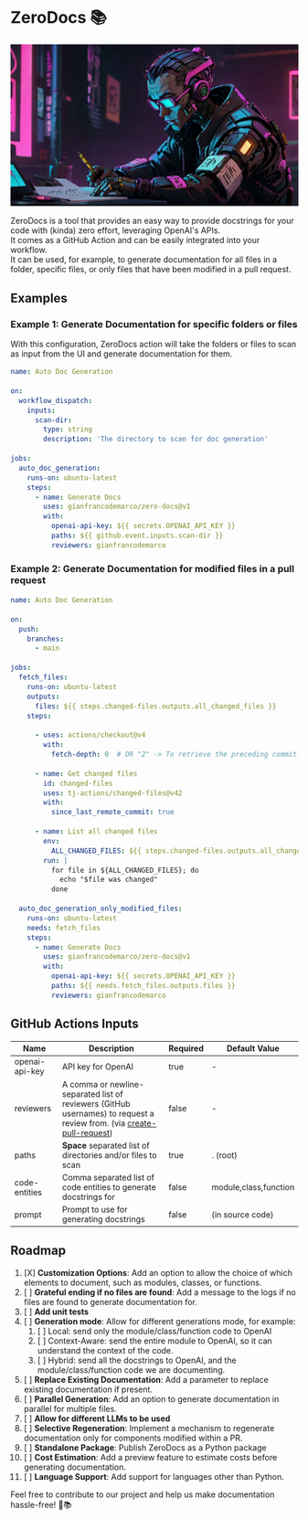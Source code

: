 # ZeroDocs 📚

![ZeroDocs](hero.jpg)

ZeroDocs is a tool that provides an easy way to provide docstrings for your  code with (kinda) zero effort, leveraging OpenAI's APIs.  
It comes as a GitHub Action and can be easily integrated into your workflow.  
It can be used, for example, to generate documentation for all files in a folder, specific files, or only files that have been modified in a pull request. 

## Examples

### Example 1: Generate Documentation for specific folders or files

With this configuration, ZeroDocs action will take the folders or files to scan as input from the UI and generate documentation for them.

```yaml
name: Auto Doc Generation

on:
  workflow_dispatch:
    inputs:
      scan-dir:
        type: string
        description: 'The directory to scan for doc generation'

jobs:
  auto_doc_generation:
    runs-on: ubuntu-latest
    steps:
      - name: Generate Docs
        uses: gianfrancodemarco/zero-docs@v1
        with:
          openai-api-key: ${{ secrets.OPENAI_API_KEY }}
          paths: ${{ github.event.inputs.scan-dir }}
          reviewers: gianfrancodemarco
```

### Example 2: Generate Documentation for modified files in a pull request
```yaml
name: Auto Doc Generation

on:
  push:
    branches:
      - main

jobs:
  fetch_files:
    runs-on: ubuntu-latest
    outputs:
      files: ${{ steps.changed-files.outputs.all_changed_files }}
    steps:

      - uses: actions/checkout@v4
        with:
          fetch-depth: 0  # OR "2" -> To retrieve the preceding commit.

      - name: Get changed files
        id: changed-files
        uses: tj-actions/changed-files@v42
        with:
          since_last_remote_commit: true 

      - name: List all changed files
        env:
          ALL_CHANGED_FILES: ${{ steps.changed-files.outputs.all_changed_files }}
        run: |
          for file in ${ALL_CHANGED_FILES}; do
            echo "$file was changed"
          done

  auto_doc_generation_only_modified_files:
    runs-on: ubuntu-latest
    needs: fetch_files
    steps:
      - name: Generate Docs
        uses: gianfrancodemarco/zero-docs@v1
        with:
          openai-api-key: ${{ secrets.OPENAI_API_KEY }}
          paths: ${{ needs.fetch_files.outputs.files }}
          reviewers: gianfrancodemarco
```

## GitHub Actions Inputs

| Name            | Description                               | Required | Default Value |
|-----------------|-------------------------------------------|----------|---------------|
| openai-api-key  | API key for OpenAI                        | true     | -             |
| reviewers       | A comma or newline-separated list of reviewers (GitHub usernames) to request a review from. (via [create-pull-request](https://github.com/peter-evans/create-pull-request))    | false    | -
| paths           | **Space** separated list of directories and/or files to scan | true     | . (root)     |
| code-entities   | Comma separated list of code entities to generate docstrings for | false    | module,class,function |
| prompt          | Prompt to use for generating docstrings   | false    | (in source code)             |

## Roadmap

1. [X] **Customization Options**: Add an option to allow the choice of which elements to document, such as modules, classes, or functions.
2. [ ] **Grateful ending if no files are found**: Add a message to the logs if no files are found to generate documentation for.
3. [ ] **Add unit tests**
4. [ ] **Generation mode**: Allow for different generations mode, for example:
   1. [ ] Local: send only the module/class/function code to OpenAI
   2. [ ] Context-Aware: send the entire module to OpenAI, so it can understand the context of the code.
   3. [ ] Hybrid: send all the docstrings to OpenAI, and the module/class/function code we are documenting.
5. [ ] **Replace Existing Documentation**: Add a parameter to replace existing documentation if present.
6. [ ] **Parallel Generation**: Add an option to generate documentation in parallel for multiple files.
7. [ ] **Allow for different LLMs to be used**
8. [ ] **Selective Regeneration**: Implement a mechanism to regenerate documentation only for components modified within a PR.
9. [ ] **Standalone Package**: Publish ZeroDocs as a Python package
10. [ ] **Cost Estimation**: Add a preview feature to estimate costs before generating documentation.
11. [ ] **Language Support**: Add support for languages other than Python.


Feel free to contribute to our project and help us make documentation hassle-free! 🚀📚
